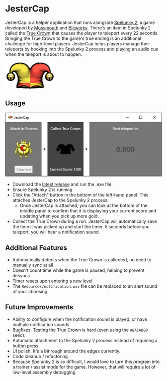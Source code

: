 # JesterCap
JesterCap is a helper application that runs alongside [Spelunky 2](https://store.steampowered.com/app/418530/Spelunky_2/), a game developed by [Mossmouth](http://mossmouth.com/) and [Blitworks](https://www.blitworks.com/). There's an item in Spelunky 2 called the [True Crown](https://spelunky.fandom.com/wiki/The_True_Crown) that causes the player to teleport every 22 seconds. Bringing the True Crown to the game's true ending is an additional challenge for high-level players. JesterCap helps players manage their teleports by hooking into the Spelunky 2 process and playing an audio cue when the teleport is about to happen.

![The True Crown](/JesterCap/Resources/true_crown_icon.png "The True Crown from Spelunky 2")

## Usage
![JesterCap UI](/screencap.jpg "JesterCap UI")
* Download the [latest release](https://github.com/crashb/jestercap/releases/) and run the .exe file.
* Ensure Spelunky 2 is running.
* Click the "Attach" button in the bottom of the left-hand panel. This attaches JesterCap to the Spelunky 2 process.
  * Once JesterCap is attached, you can look at the bottom of the middle panel to confirm that it is displaying your current score and updating when you pick up more gold.
* Collect the True Crown during a run. JesterCap will automatically save the time it was picked up and start the timer. 5 seconds before you teleport, you will hear a notification sound.

## Additional Features
* Automatically detects when the True Crown is collected, no need to manually sync at all
* Doesn't count time while the game is paused, helping to prevent desyncs
* Timer resets upon entering a new level
* The `Resources/notification.wav` file can be replaced to an alert sound of your choosing

## Future Improvements
* Ability to configure when the notification sound is played, or have multiple notification sounds
* Bugfixes. Testing the True Crown is hard (even using the `ABACAB00` seed).
* Automatic attachment to the Spelunky 2 process instead of requiring a button press
* UI polish. It's a bit rough around the edges currently.
* Code cleanup / refactoring
* Because Spelunky 2 is so difficult, I would love to turn this program into a trainer / assist mode for the game. However, that will require a lot of low-level assembly debugging.